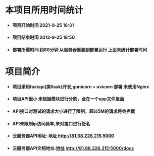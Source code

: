 # 本项目所用时间统计

* #### 项目开始时间 2021-9-25 16:31
* #### 项目结束时间 2012-9-25 18:50
* #### 部署所需时间 约60分钟 从服务器重装到部署运行 上面未统计部署时间

# 项目简介

* #### 项目采用fastapi(类flask)开发,gunicorn + uvicorn 部署 未使用Nginx
* #### 项目API很小 未根据模块进行分割，全在一个app文件里面
* #### API接口对测试的请求大小进行了限制，超过5M的请求将会拦截
* #### API未限制ip访问频率,未对接口进行签名
*  #### 云服务器API地址: [地址](http://81.68.226.215:5000) http://81.68.226.215:5000
*  #### 云服务器API文档地址:[地址](http://81.68.226.215:5000/docs) http://81.68.226.215:5000/docs
